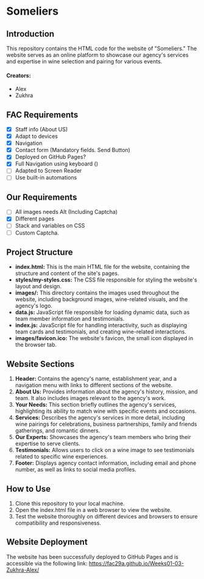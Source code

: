 # Someliers

## Introduction

This repository contains the HTML code for the website of "Someliers." The website serves as an
online platform to showcase our agency's services and expertise in wine selection and pairing for various events.

#### Creators:

- Alex
- Zukhra

## FAC Requirements

- [x] Staff info (About US)
- [x] Adapt to devices
- [x] Navigation
- [x] Contact form (Mandatory fields. Send Button)
- [x] Deployed on GitHub Pages?
- [x] Full Navigation using keyboard ()
- [ ] Adapted to Screen Reader
- [ ] Use built-in automations

## Our Requirements

- [ ] All images needs Alt (Including Captcha)
- [x] Different pages
- [ ] Stack and variables on CSS
- [ ] Custom Captcha.

## Project Structure

- **index.html:** This is the main HTML file for the website, containing the structure and content of the site's pages.
- **styles/my-styles.css:** The CSS file responsible for styling the website's layout and design.
- **images/:** This directory contains the images used throughout the website, including background images, wine-related
  visuals, and the agency's logo.
- **data.js:** JavaScript file responsible for loading dynamic data, such as team member information and testimonials.
- **index.js:** JavaScript file for handling interactivity, such as displaying team cards and testimonials, and creating
  wine-related interactions.
- **images/favicon.ico:** The website's favicon, the small icon displayed in the browser tab.

## Website Sections

1. **Header:** Contains the agency's name, establishment year, and a navigation menu with links to different sections of
   the website.
2. **About Us:** Provides information about the agency's history, mission, and team. It also includes images relevant to
   the agency's work.
3. **Your Needs:** This section briefly outlines the agency's services, highlighting its ability to match wine with
   specific events and occasions.
4. **Services:** Describes the agency's services in more detail, including wine pairings for celebrations, business
   partnerships, family and friends gatherings, and romantic dinners.
5. **Our Experts:** Showcases the agency's team members who bring their expertise to serve clients.
6. **Testimonials:** Allows users to click on a wine image to see testimonials related to specific wine experiences.
7. **Footer:** Displays agency contact information, including email and phone number, as well as links to social media
   profiles.

## How to Use

1. Clone this repository to your local machine.
2. Open the index.html file in a web browser to view the website.
3. Test the website thoroughly on different devices and browsers to ensure compatibility and responsiveness.

## Website Deployment

The website has been successfully deployed to GitHub Pages and is accessible via the following
link: https://fac29a.github.io/Weeks01-03-Zukhra-Alex/
